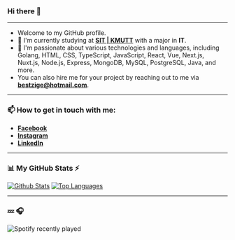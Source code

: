 ### Hi there 👋

---

- Welcome to my GitHub profile.
- 🔭 I'm currently studying at [**SIT | KMUTT**](https://www.sit.kmutt.ac.th) with a major in **IT**.
- 🌱 I'm passionate about various technologies and languages, including Golang, HTML, CSS, TypeScript, JavaScript, React, Vue, Next.js, Nuxt.js, Node.js, Express, MongoDB, MySQL, PostgreSQL, Java, and more.
- You can also hire me for your project by reaching out to me via [**bestzige@hotmail.com**](mailto:bestzige@hotmail.com).

---

### 📫 How to get in touch with me:

- [**Facebook**](https://www.facebook.com/watchara.santawee)
- [**Instagram**](https://www.instagram.com/bestzige)
- [**LinkedIn**](https://www.linkedin.com/in/bestzige)

---

### 📊 My GitHub Stats ⚡

[![Github Stats](https://github-readme-stats.vercel.app/api?username=bestzige&theme=blueberry&count_private=true&hide_border=true&line_height=20)](https://github.com/bestzige)
[![Top Languages](https://github-readme-stats.vercel.app/api/top-langs/?username=bestzige&layout=compact&theme=blueberry&count_private=true&hide_border=true)](https://github.com/bestzige)

---

### 💤 🎧

![Spotify recently played](https://spotify-recently-played-readme.vercel.app/api?user=31qxcuf4j7ql6vrzn7u5xjna2ucy&unique=true&lang=en)
